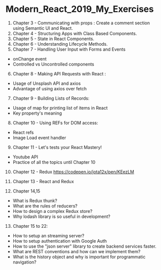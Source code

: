 # Modern_React_2019_My_Exercises

1. Chapter 3 - Communicating with props : Create a comment section using Semantic UI and React.
2. Chapter 4 - Structuring Apps with Class Based Components.
3. Chapter 5 - State in React Components.
4. Chapter 6 - Understanding Lifecycle Methods.
5. Chapter 7 - Handling User Input with Forms and Events
  * onChange event
  * Controlled vs Uncontrolled components

6. Chapter 8 - Making API Requests with React :
  * Usage of Unsplash API and axios  
  * Advantage of using axios over fetch

7. Chapter 9 - Building Lists of Records:
  * Usage of map for printing list of items in React  
  * Key property's meaning

8. Chapter 10 - Using REFs for DOM access:
  * React refs   
  * Image Load event handler

9. Chapter 11 - Let's tests your React Mastery!
  * Youtube API
  * Practice of all the topics until Chapter 10

10. Chapter 12 - Redux
  https://codepen.io/jota12x/pen/KEezLM

11. Chapter 13 - React and Redux
12. Chapter 14,15
  * What is Redux thunk?
  * What are the rules of reducers?
  * How to design a complex Redux store?
  * Why lodash library is so useful in development?

13. Chapter 15 to 22:
  * How to setup an streaming server?
  * How to setup authentication with Google Auth
  * How to use the "json server" library to create backend services faster.
  * What are REST conventions and how can we implement them?
  * What is the history object and why is important for programmatic navigation?
